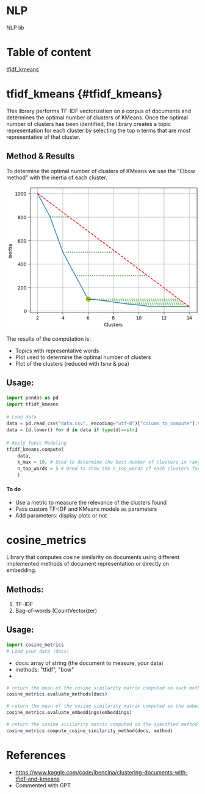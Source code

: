 # NLP
NLP lib

# Table of content
[tfidf_kmeans](#tfidf_kmeans)

# tfidf_kmeans {#tfidf_kmeans}
This library performs TF-IDF vectorization on a corpus of documents and determines the optimal number of clusters of KMeans. Once the optimal number of clusters has been identified, the library creates a topic representation for each cluster by selecting the top n terms that are most representative of that cluster.

## Method & Results
To determine the optimal number of clusters of KMeans we use the "Elbow method" with the inertia of each cluster.

![plot_tfidf_kmeans](https://github.com/EquinetPaul/EquinetPaul/blob/main/plot_tfidf_kmeans.PNG?raw=true)

The results of the computation is:
- Topics with representative words
- Plot used to determine the optimal number of clusters
- Plot of the clusters (reduced with tsne & pca)

## Usage:
```python
import pandas as pd
import tfidf_kmeans

# Load data
data = pd.read_csv("data.csv", encoding="utf-8")["column_to_compute"].to_list()
data = [d.lower() for d in data if type(d)==str]

# Apply Topic Modeling
tfidf_kmeans.compute(
    data, 
    k_max = 10, # Used to determine the best number of clusters in range(2, k_max)
    n_top_words = 5 # Used to show the n_top_words of each clusters for topic representatio 
    )
```

#### To do
- Use a metric to measure the relevance of the clusters found
- Pass custom TF-IDF and KMeans models as parameters
- Add parameters: display plots or not

# cosine_metrics
Library that computes cosine similarity on documents using different implemented methods of document representation or directly on embedding.

## Methods:
1. TF-IDF 
2. Bag-of-words (CountVectorizer) 
    
## Usage:
```python
import cosine_metrics
# Load your data (docs)
```

- docs: array of string (the document to measure, your data)
- methods: "tfidf", "bow"
- 
```python
# return the mean of the cosine similarity matrix computed on each methods
cosine_metrics.evaluate_methods(docs)
```

```python
# return the mean of the cosine similarity matrix computed on the embedding
cosine_metrics.evaluate_embeddings(embeddings)
```

```python
# return the cosine sililarity matrix computed on the specified method of document representation
cosine_metrics.compute_cosine_similarity_method(docs, method)
```


# References
- https://www.kaggle.com/code/jbencina/clustering-documents-with-tfidf-and-kmeans
- Commented with GPT
